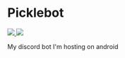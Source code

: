 # Picklebot
<a href="https://discordbots.org/bot/405635474124832768">
  <img src="https://discordbots.org/api/widget/upvotes/405635474124832768.svg" />
</a>
<a href="https://discordbots.org/bot/405635474124832768">
  <img src="https://discordbots.org/api/widget/status/405635474124832768.svg" />
</a>

<p>My discord bot I'm hosting on android</p>
